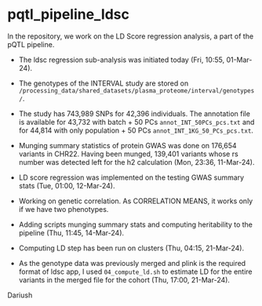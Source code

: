 # pqtl_pipeline_ldsc
In the repository, we work on the LD Score regression analysis, a part of the pQTL pipeline.

- The ldsc regression sub-analysis was initiated today (Fri, 10:55, 01-Mar-24).

- The genotypes of the INTERVAL study are stored on `/processing_data/shared_datasets/plasma_proteome/interval/genotypes/`.

- The study has 743,989 SNPs for 42,396 individuals. The annotation file is available for 43,732 with batch + 50 PCs `annot_INT_50PCs_pcs.txt` and for 44,814 with only population + 50 PCs `annot_INT_1KG_50_PCs_pcs.txt`.

- Munging summary statistics of protein GWAS was done on 176,654 variants in CHR22. Having been munged, 139,401 variants whose rs number was detected left for the h2 calculation (Mon, 23:36, 11-Mar-24).

- LD score regression was implemented on the testing GWAS summary stats (Tue, 01:00, 12-Mar-24).

- Working on genetic correlation. As CORRELATION MEANS, it works only if we have two phenotypes.

- Adding scripts munging summary stats and computing heritability to the pipeline (Thu, 11:45, 14-Mar-24).

- Computing LD step has been run on clusters (Thu, 04:15, 21-Mar-24).

- As the genotype data was previously merged and plink is the required format of ldsc app, I used `04_compute_ld.sh` to estimate LD for the entire variants in the merged file for the cohort (Thu, 17:00, 21-Mar-24). 

Dariush
